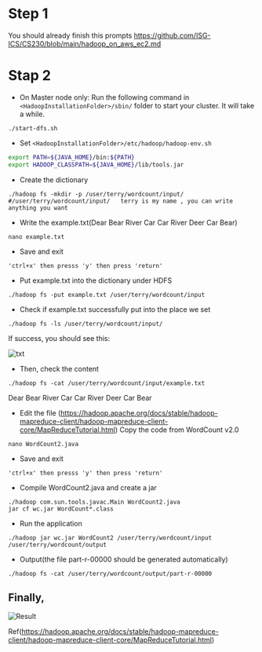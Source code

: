 # Step 1
You should already finish this prompts https://github.com/ISG-ICS/CS230/blob/main/hadoop_on_aws_ec2.md
# Stap 2 
- On Master node only: Run the following command in `<HadoopInstallationFolder>/sbin/` folder to start your cluster. It will take a while.
```
./start-dfs.sh
```
- Set `<HadoopInstallationFolder>/etc/hadoop/hadoop-env.sh`
```bash
export PATH=${JAVA_HOME}/bin:${PATH}
export HADOOP_CLASSPATH=${JAVA_HOME}/lib/tools.jar
```
- Create the dictionary
```
./hadoop fs -mkdir -p /user/terry/wordcount/input/
#/user/terry/wordcount/input/   terry is my name , you can write anything you want
```
- Write the example.txt(Dear Bear River Car Car River Deer Car Bear)
```
nano example.txt
```
- Save and exit
```
'ctrl+x' then presss 'y' then press 'return'
```

- Put example.txt into the dictionary under HDFS
```
./hadoop fs -put example.txt /user/terry/wordcount/input
```
- Check if example.txt successfully put into the place we set
```
./hadoop fs -ls /user/terry/wordcount/input/
```
If success, you should see this:

![txt](https://github.com/Terrylin2023/wordcountCS230/blob/main/text.png)

- Then, check the content
```
./hadoop fs -cat /user/terry/wordcount/input/example.txt
```
Dear Bear River Car Car River Deer Car Bear


- Edit the file
  (https://hadoop.apache.org/docs/stable/hadoop-mapreduce-client/hadoop-mapreduce-client-core/MapReduceTutorial.html)
  Copy the code from WordCount v2.0
```
nano WordCount2.java
```
- Save and exit
```
'ctrl+x' then presss 'y' then press 'return'
```
- Compile WordCount2.java and create a jar
```
./hadoop com.sun.tools.javac.Main WordCount2.java
jar cf wc.jar WordCount*.class
```

- Run the application
```
./hadoop jar wc.jar WordCount2 /user/terry/wordcount/input /user/terry/wordcount/output
```

- Output(the file part-r-00000 should be generated automatically)
```
./hadoop fs -cat /user/terry/wordcount/output/part-r-00000
```
## Finally,
![Result](https://github.com/Terrylin2023/wordcountCS230/blob/main/Result.png)

Ref(https://hadoop.apache.org/docs/stable/hadoop-mapreduce-client/hadoop-mapreduce-client-core/MapReduceTutorial.html)
